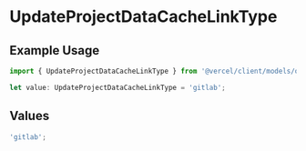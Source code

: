# UpdateProjectDataCacheLinkType

## Example Usage

```typescript
import { UpdateProjectDataCacheLinkType } from '@vercel/client/models/operations';

let value: UpdateProjectDataCacheLinkType = 'gitlab';
```

## Values

```typescript
'gitlab';
```
